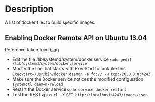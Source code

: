 Description
===========

A list of docker files to build specific images.

Enabling Docker Remote API on Ubuntu 16.04
-----------
Reference taken from [blog](https://www.ivankrizsan.se/2016/05/18/enabling-docker-remote-api-on-ubuntu-16-04/)

 - Edit the file /lib/systemd/system/docker.service
 `sudo gedit /lib/systemd/system/docker.service`
 - Modify the line that starts with ExecStart to look like this
 `ExecStart=/usr/bin/docker daemon -H fd:// -H tcp://0.0.0.0:4243`
 - Make sure the Docker service notices the modified configuration
  `systemctl daemon-reload`
 - Restart the Docker service
  `sudo service docker restart`
 - Test the REST api
  `curl -X GET http://localhost:4243/images/json`

